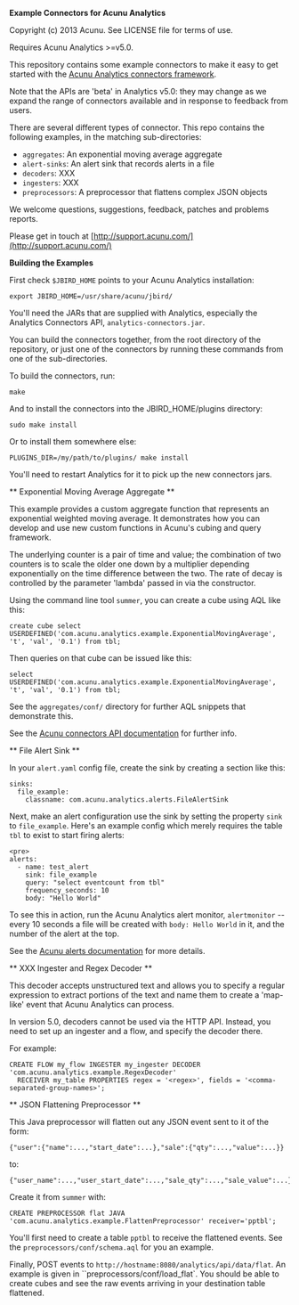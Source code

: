 
**Example Connectors for Acunu Analytics**

Copyright (c) 2013 Acunu. See LICENSE file for terms of use.

Requires Acunu Analytics >=v5.0.

This repository contains some example connectors to make it easy to get started
 with the [Acunu Analytics connectors framework](http://www.acunu.com/documentation.html#%2Fv5.0%2Fdeveloper%2Fplugins.html).

Note that the APIs are 'beta' in Analytics v5.0: they may change as we expand
 the range of connectors available and in response to feedback from users. 

There are several different types of connector. This repo contains the following
 examples, in the matching sub-directories:

* `aggregates`: An exponential moving average aggregate
* `alert-sinks`: An alert sink that records alerts in a file
* `decoders`: XXX
* `ingesters`: XXX
* `preprocessors`: A preprocessor that flattens complex JSON objects

We welcome questions, suggestions, feedback, patches and problems reports. 

Please get in touch at [http://support.acunu.com/](http://support.acunu.com/)


**Building the Examples**

First check `$JBIRD_HOME` points to your Acunu Analytics installation:

    export JBIRD_HOME=/usr/share/acunu/jbird/

You'll need the JARs that are supplied with Analytics, especially the Analytics
Connectors API, `analytics-connectors.jar`.

You can build the connectors together, from the root directory of the
repository, or just one of the connectors by running these commands from 
one of the sub-directories.

To build the connectors, run:

    make
  
And to install the connectors into the JBIRD_HOME/plugins directory:

    sudo make install
  
Or to install them somewhere else:

    PLUGINS_DIR=/my/path/to/plugins/ make install
  
You'll need to restart Analytics for it to pick up the new connectors jars.


** Exponential Moving Average Aggregate **

This example provides a custom aggregate function that represents an exponential 
weighted moving average. It demonstrates how you can develop and use new custom 
functions in Acunu's cubing and query framework.  

The underlying counter is a pair of time and value; the combination of two 
counters is to scale the older one down by a multiplier depending exponentially
on the time difference between the two. The rate of decay is controlled by the
parameter 'lambda' passed in via the constructor.

Using the command line tool `summer`, you can create a cube using AQL like this: 

    create cube select USERDEFINED('com.acunu.analytics.example.ExponentialMovingAverage', 't', 'val', '0.1') from tbl;

Then queries on that cube can be issued like this:

    select USERDEFINED('com.acunu.analytics.example.ExponentialMovingAverage', 't', 'val', '0.1') from tbl;

See the `aggregates/conf/` directory for further AQL snippets that demonstrate 
this.

See the [Acunu connectors API documentation](http://www.acunu.com//documentation.html#%2Fv5.0%2Fdeveloper%2Fplugins.html%2Faggregates) 
for further info.


** File Alert Sink **

In your `alert.yaml` config file, create the sink by creating a section 
like this:

    sinks:
      file_example:
        classname: com.acunu.analytics.alerts.FileAlertSink

Next, make an alert configuration use the sink by setting the property `sink` 
to `file_example`. Here's an example config which merely requires the table 
`tbl` to exist to start firing alerts:
 
    <pre>
    alerts:
      - name: test_alert
        sink: file_example
        query: "select eventcount from tbl"
        frequency_seconds: 10
        body: "Hello World"

To see this in action, run the Acunu Analytics alert monitor, `alertmonitor` -- 
every 10 seconds a file will be created with `body: Hello World` in it, and 
the number of the alert at the top.

See the [Acunu alerts documentation](http://www.acunu.com//documentation.html#%2Fv5.0%2Fdeveloper%2Falerts.html) 
for more details.


** XXX Ingester and Regex Decoder **

This decoder accepts unstructured text and allows you to specify a regular 
expression to extract portions of the text and name them to create a 'map-like' 
event that Acunu Analytics can process.

In version 5.0, decoders cannot be used via the HTTP API. Instead, you need to 
set up an ingester and a flow, and specify the decoder there.

For example:

    CREATE FLOW my_flow INGESTER my_ingester DECODER 'com.acunu.analytics.example.RegexDecoder' 
      RECEIVER my_table PROPERTIES regex = '<regex>', fields = '<comma-separated-group-names>';

** JSON Flattening Preprocessor **

This Java preprocessor will flatten out any JSON event sent to it of the form:

    {"user":{"name":...,"start_date":...},"sale":{"qty":...,"value":...}}

to: 

    {"user_name":...,"user_start_date":...,"sale_qty":...,"sale_value":...}

Create it from `summer` with:

    CREATE PREPROCESSOR flat JAVA 'com.acunu.analytics.example.FlattenPreprocessor' receiver='pptbl';    

You'll first need to create a table `pptbl` to receive the flattened events. See the 
`preprocessors/conf/schema.aql` for you an example.

Finally, POST events to `http://hostname:8080/analytics/api/data/flat`. An example 
is given in ``preprocessors/conf/load_flat`. You should be able to create cubes 
and see the raw events arriving in your destination table flattened. 
